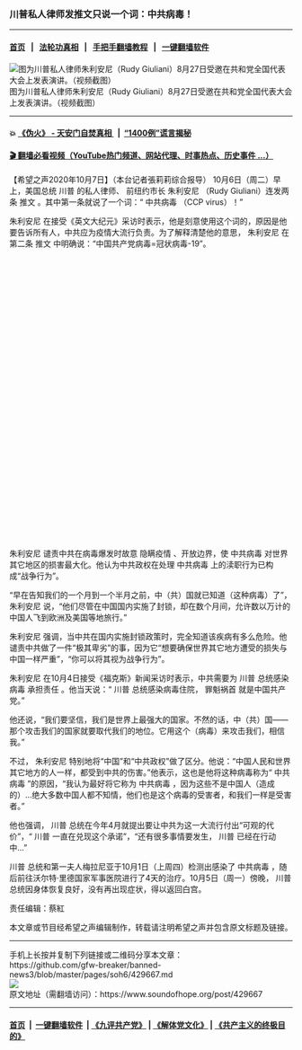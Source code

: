 ### 川普私人律师发推文只说一个词：中共病毒！
------------------------

#### [首页](https://github.com/gfw-breaker/banned-news3/blob/master/README.md) &nbsp;&nbsp;|&nbsp;&nbsp; [法轮功真相](https://github.com/begood0513/basic/blob/master/README.md)  &nbsp;&nbsp;|&nbsp;&nbsp; [手把手翻墙教程](https://github.com/gfw-breaker/guides/wiki)  &nbsp;&nbsp;|&nbsp;&nbsp; [一键翻墙软件](https://github.com/gfw-breaker/nogfw/blob/master/README.md)  



<div><img alt="图为川普私人律师朱利安尼（Rudy Giuliani）8月27日受邀在共和党全国代表大会上发表演讲。（视频截图）" src="https://img.soundofhope.org/2020-10/10-7-1-1-1602067644081.png"/>
<br/><figcaption class="caption">
 图为川普私人律师朱利安尼（Rudy Giuliani）8月27日受邀在共和党全国代表大会上发表演讲。（视频截图）
</figcaption></div><hr/>

#### 💥 [《伪火》 - 天安门自焚真相 ](http://158.247.195.190:10000/videos/blog/weihuo.html)&nbsp; |&nbsp; [“1400例”谎言揭秘  ](http://158.247.195.190:10000/videos/blog/jiexi1400.html)

#### [ 🎬  翻墙必看视频（YouTube热门频道、网站代理、时事热点、历史事件 ...）](https://github.com/gfw-breaker/links/blob/master/banned.md)

<div><div class="Content__Wrapper sc-1bvya0-0 grZQxZ">
 <p class="meta-top">
  <span class="meta">
   【希望之声2020年10月7日】（本台记者張莉莉综合报导）
  </span>
  10月6日（周二）早上，美国总统
  <ok href="/term/1041">
   川普
  </ok>
  的私人律师、
  <ok href="/term/18482">
   前纽约市长
  </ok>
  <ok href="/term/15066">
   朱利安尼
  </ok>
  （Rudy Giuliani）连发两条
  <ok href="/term/3376">
   推文
  </ok>
  。其中第一条就说了一个词：“
  <ok href="/term/248971">
   中共病毒
  </ok>
  （CCP virus）！”
 </p>
 <p>
  <ok href="/term/15066">
   朱利安尼
  </ok>
  在接受《英文大纪元》采访时表示，他是刻意使用这个词的，原因是他要告诉所有人，中共应为疫情大流行负责。为了解释清楚他的意思，
  <ok href="/term/15066">
   朱利安尼
  </ok>
  在第二条
  <ok href="/term/3376">
   推文
  </ok>
  中明确说：“中国共产党病毒=冠状病毒-19”。
 </p>
 <div class="soh-embed">
  <div class="soh-embed-inner">
   <div class="iframely-embed" style="max-width: 550px;">
    <div class="iframely-responsive" style="padding-bottom: 100%;">
    </div>
   </div>
  </div>
 </div>
 <p>
  <ok href="/term/15066">
   朱利安尼
  </ok>
  谴责中共在病毒爆发时故意
  <ok href="/term/112012">
   隐瞒疫情
  </ok>
  、开放边界，使
  <ok href="/term/248971">
   中共病毒
  </ok>
  对世界其它地区的损害最大化。他认为中共政权在处理
  <ok href="/term/248971">
   中共病毒
  </ok>
  上的渎职行为已构成“战争行为”。
 </p>
 <div class="AD_Embed__Wrap-sc-1xslmin-0 igMuqX module desktop">
  <div>
  </div>
 </div>
 <p>
  “早在告知我们的一个月到一个半月之前，中（共）国就已知道（这种病毒）了”，
  <ok href="/term/15066">
   朱利安尼
  </ok>
  说，“他们尽管在中国国内实施了封锁，却在数个月间，允许数以万计的中国人飞到欧洲及美国等地旅行。”
 </p>
 <p>
  <ok href="/term/15066">
   朱利安尼
  </ok>
  强调，当中共在国内实施封锁政策时，完全知道该疾病有多么危险。他谴责中共做了一件“极其卑劣”的事，因为它“想要确保世界其它地方遭受的损失与中国一样严重”，“你可以将其视为战争行为”。
 </p>
 <p>
  <ok href="/term/15066">
   朱利安尼
  </ok>
  在10月4日接受《福克斯》新闻采访时表示，中共需要为
  <ok href="/term/1041">
   川普
  </ok>
  总统感染病毒
  <ok href="/term/19946">
   承担责任
  </ok>
  。他当天说：“
  <ok href="/term/1041">
   川普
  </ok>
  总统感染病毒住院，
  <ok href="/term/220129">
   罪魁祸首
  </ok>
  就是中国共产党。”
 </p>
 <p>
  他还说，“我们要坚信，我们是世界上最强大的国家。不然的话，中（共）国——那个攻击我们的国家就要取代我们的地位。它用这个（病毒）来攻击我们，相信我。”
 </p>
 <p>
  不过，
  <ok href="/term/15066">
   朱利安尼
  </ok>
  特别地将“中国”和“中共政权”做了区分。他说：“中国人民和世界其它地方的人一样，都受到中共的伤害。”他表示，这也是他将这种病毒称为“
  <ok href="/term/248971">
   中共病毒
  </ok>
  ”的原因，“我认为最好将它称为
  <ok href="/term/248971">
   中共病毒
  </ok>
  ，因为这些不是中国人（造成的）...绝大多数中国人都不知情，他们也是这个病毒的受害者，和我们一样是受害者。”
 </p>
 <p>
  他也强调，
  <ok href="/term/1041">
   川普
  </ok>
  总统在今年4月就提出要让中共为这一大流行付出“可观的代价”，“
  <ok href="/term/1041">
   川普
  </ok>
  一直在兑现这个承诺”，“还有很多事情要发生，
  <ok href="/term/1041">
   川普
  </ok>
  已经在行动中...”
 </p>
 <p>
  <ok href="/term/1041">
   川普
  </ok>
  总统和第一夫人梅拉尼亚于10月1日（上周四）检测出感染了
  <ok href="/term/248971">
   中共病毒
  </ok>
  ，随后前往沃尔特‧里德国家军事医院进行了4天的治疗。10月5日（周一）傍晚，
  <ok href="/term/1041">
   川普
  </ok>
  总统因身体恢复良好，没有再出现症状，得以返回白宫。
 </p>
 <p class="meta-btm">
  责任编辑：蔡紅
 </p>
 <p class="meta-btm">
  本文章或节目经希望之声编辑制作，转载请注明希望之声并包含原文标题及链接。
 </p>
</div>
</div>
<hr/>
手机上长按并复制下列链接或二维码分享本文章：<br/>
https://github.com/gfw-breaker/banned-news3/blob/master/pages/soh6/429667.md <br/>
<a href='https://github.com/gfw-breaker/banned-news3/blob/master/pages/soh6/429667.md'><img src='https://github.com/gfw-breaker/banned-news3/blob/master/pages/soh6/429667.md.png'/></a> <br/>
原文地址（需翻墙访问）：https://www.soundofhope.org/post/429667


------------------------
#### [首页](https://github.com/gfw-breaker/banned-news3/blob/master/README.md) &nbsp;|&nbsp; [一键翻墙软件](https://github.com/gfw-breaker/nogfw/blob/master/README.md) &nbsp;| [《九评共产党》](https://github.com/gfw-breaker/9ping.md/blob/master/README.md#九评之一评共产党是什么) | [《解体党文化》](https://github.com/gfw-breaker/jtdwh.md/blob/master/README.md) | [《共产主义的终极目的》](https://github.com/gfw-breaker/gczydzjmd.md/blob/master/README.md)


<img src='http://gfw-breaker.win/banned-news3/pages/soh6/429667.md' width='0px' height='0px'/>